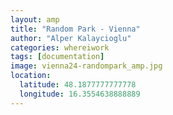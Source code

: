 ```yaml
---
layout: amp
title: "Random Park - Vienna"
author: "Alper Kalaycioglu"
categories: whereiwork
tags: [documentation]
image: vienna24-randompark_amp.jpg
location:
  latitude: 48.1877777777778
  longitude: 16.3554638888889
---
```

